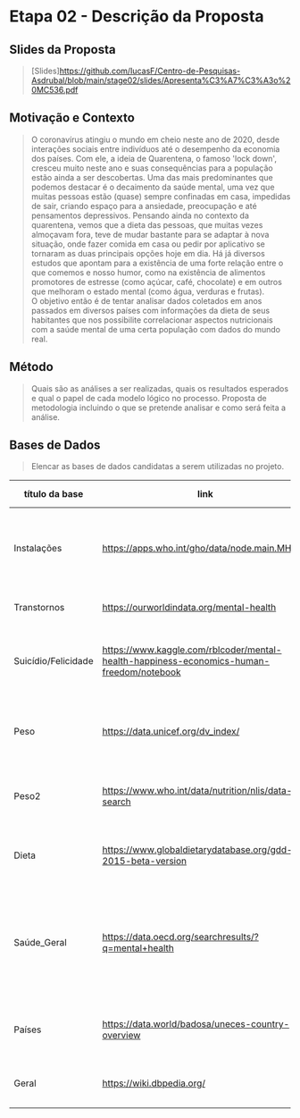 # Etapa 02 - Descrição da Proposta

## Slides da Proposta

> [Slides]https://github.com/IucasF/Centro-de-Pesquisas-Asdrubal/blob/main/stage02/slides/Apresenta%C3%A7%C3%A3o%20MC536.pdf


## Motivação e Contexto

> O coronavírus atingiu o mundo em cheio neste ano de 2020, desde interações sociais entre indivíduos até o desempenho da economia dos países. Com ele, a ideia de Quarentena, o famoso 'lock down', cresceu muito neste ano e suas consequências para a população estão ainda a ser descobertas. Uma das mais predominantes que podemos destacar é o decaimento da saúde mental, uma vez que muitas pessoas estão (quase) sempre confinadas em casa, impedidas de sair, criando espaço para a ansiedade, preocupação e até pensamentos depressivos. Pensando ainda no contexto da quarentena, vemos que a dieta das pessoas, que muitas vezes almoçavam fora, teve de mudar bastante para se adaptar à nova situação, onde fazer comida em casa ou pedir por aplicativo se tornaram as duas principais opções hoje em dia. Há já diversos estudos que apontam para a existência de uma forte relação entre o que comemos e nosso humor, como na existência de alimentos promotores de estresse (como açúcar, café, chocolate) e em outros que melhoram o estado mental (como água, verduras e frutas).  
O objetivo então é de tentar analisar dados coletados em anos passados em diversos países com informações da dieta de seus habitantes que nos possibilite correlacionar aspectos nutricionais com a saúde mental de uma certa população com dados do mundo real.

## Método

> Quais são as análises a ser realizadas, quais os resultados esperados e qual o papel de cada modelo lógico no processo. Proposta de metodologia incluindo o que se pretende analisar e como será feita a análise.

## Bases de Dados
> Elencar as bases de dados candidatas a serem utilizadas no projeto.

título da base | link | breve descrição
----- | ----- | -----
Instalações | https://apps.who.int/gho/data/node.main.MHFAC | Instalações para tratamento de problemas mentais por país (JSON) 
Transtornos | https://ourworldindata.org/mental-health | Transtornos mentais por país (CSV)
Suicídio/Felicidade | https://www.kaggle.com/rblcoder/mental-health-happiness-economics-human-freedom/notebook | Dados sobre Suicídio e níveis de felicidade por país (CSV)
Peso | https://data.unicef.org/dv_index/ | Taxa de obesidade, desnutrição entre outros por país (CSV)
Peso2 | https://www.who.int/data/nutrition/nlis/data-search | Taxa de obesidade e desnutrição por país (CSV)
Dieta | https://www.globaldietarydatabase.org/gdd-2015-beta-version | Informações sobre o tipo de dieta mais comum por país
Saúde_Geral | https://data.oecd.org/searchresults/?q=mental+health | Dados diversos relacionados à saúde, além de dados sobre índices de suicídio e de obesidade (CSV)
Países | https://data.world/badosa/uneces-country-overview | Dados geográficos gerais de países (JSON)
Geral | https://wiki.dbpedia.org/ | Dados gerais de países (grafo)

